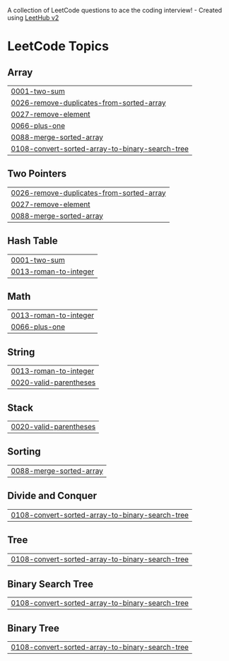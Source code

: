 A collection of LeetCode questions to ace the coding interview! - Created using [LeetHub v2](https://github.com/arunbhardwaj/LeetHub-2.0)
<!---LeetCode Topics Start-->
# LeetCode Topics
## Array
|  |
| ------- |
| [0001-two-sum](https://github.com/Anu123815/LeetCode/tree/master/0001-two-sum) |
| [0026-remove-duplicates-from-sorted-array](https://github.com/Anu123815/LeetCode/tree/master/0026-remove-duplicates-from-sorted-array) |
| [0027-remove-element](https://github.com/Anu123815/LeetCode/tree/master/0027-remove-element) |
| [0066-plus-one](https://github.com/Anu123815/LeetCode/tree/master/0066-plus-one) |
| [0088-merge-sorted-array](https://github.com/Anu123815/LeetCode/tree/master/0088-merge-sorted-array) |
| [0108-convert-sorted-array-to-binary-search-tree](https://github.com/Anu123815/LeetCode/tree/master/0108-convert-sorted-array-to-binary-search-tree) |
## Two Pointers
|  |
| ------- |
| [0026-remove-duplicates-from-sorted-array](https://github.com/Anu123815/LeetCode/tree/master/0026-remove-duplicates-from-sorted-array) |
| [0027-remove-element](https://github.com/Anu123815/LeetCode/tree/master/0027-remove-element) |
| [0088-merge-sorted-array](https://github.com/Anu123815/LeetCode/tree/master/0088-merge-sorted-array) |
## Hash Table
|  |
| ------- |
| [0001-two-sum](https://github.com/Anu123815/LeetCode/tree/master/0001-two-sum) |
| [0013-roman-to-integer](https://github.com/Anu123815/LeetCode/tree/master/0013-roman-to-integer) |
## Math
|  |
| ------- |
| [0013-roman-to-integer](https://github.com/Anu123815/LeetCode/tree/master/0013-roman-to-integer) |
| [0066-plus-one](https://github.com/Anu123815/LeetCode/tree/master/0066-plus-one) |
## String
|  |
| ------- |
| [0013-roman-to-integer](https://github.com/Anu123815/LeetCode/tree/master/0013-roman-to-integer) |
| [0020-valid-parentheses](https://github.com/Anu123815/LeetCode/tree/master/0020-valid-parentheses) |
## Stack
|  |
| ------- |
| [0020-valid-parentheses](https://github.com/Anu123815/LeetCode/tree/master/0020-valid-parentheses) |
## Sorting
|  |
| ------- |
| [0088-merge-sorted-array](https://github.com/Anu123815/LeetCode/tree/master/0088-merge-sorted-array) |
## Divide and Conquer
|  |
| ------- |
| [0108-convert-sorted-array-to-binary-search-tree](https://github.com/Anu123815/LeetCode/tree/master/0108-convert-sorted-array-to-binary-search-tree) |
## Tree
|  |
| ------- |
| [0108-convert-sorted-array-to-binary-search-tree](https://github.com/Anu123815/LeetCode/tree/master/0108-convert-sorted-array-to-binary-search-tree) |
## Binary Search Tree
|  |
| ------- |
| [0108-convert-sorted-array-to-binary-search-tree](https://github.com/Anu123815/LeetCode/tree/master/0108-convert-sorted-array-to-binary-search-tree) |
## Binary Tree
|  |
| ------- |
| [0108-convert-sorted-array-to-binary-search-tree](https://github.com/Anu123815/LeetCode/tree/master/0108-convert-sorted-array-to-binary-search-tree) |
<!---LeetCode Topics End-->